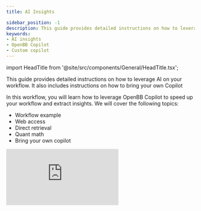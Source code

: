```yaml
---
title: AI Insights

sidebar_position: -1
description: This guide provides detailed instructions on how to leverage AI on your workflow. It also includes instructions on how to bring your own Copilot
keywords:
- AI insights
- OpenBB Copilot
- Custom copilot
---
```


import HeadTitle from '@site/src/components/General/HeadTitle.tsx';

<HeadTitle title="AI Insights| OpenBB Terminal Docs" />

This guide provides detailed instructions on how to leverage AI on your workflow. It also includes instructions on how to bring your own Copilot

In this workflow, you will learn how to leverage OpenBB Copilot to speed up your workflow and extract insights. We will cover the following topics:

- Workflow example
- Web access
- Direct retrieval
- Quant math
- Bring your own copilot

<div style={{display: 'flex', justifyContent: 'center'}}>
    <iframe
        style={{width: '800px', height: '450px', display: 'block', margin: '0 auto'}}
        src="https://www.youtube.com/embed/nt-JpWGCa3w?si=Ej7fuc1fJVScEMfJ"
        title="YouTube video player"
        frameBorder="0"
        allow="accelerometer; autoplay; clipboard-write; encrypted-media; gyroscope; picture-in-picture; web-share"
    />
</div>
